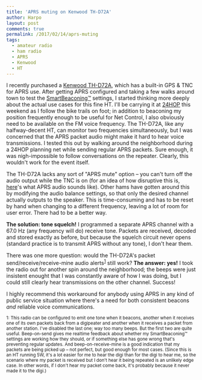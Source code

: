 ```yaml
---
title: 'APRS muting on Kenwood TH-D72A'
author: Harpo
layout: post
comments: true
permalink: /2017/02/14/aprs-muting
tags:
  - amateur radio
  - ham radio
  - APRS
  - Kenwood
  - HT
---
```


I recently purchased a [Kenwood TH-D72A](http://www.kenwood.com/usa/com/amateur/th-d72a/), which has a built-in GPS & TNC for APRS use.  After getting APRS configured and taking a few walks around town to test the [SmartBeaconing™](http://www.hamhud.net/hh2/smartbeacon.html) settings, I started thinking more deeply about the actual use cases for this fine HT.  I'll be carrying it at [24HOP](http://rstclub.org/24hop.html) this weekend as I follow the bike trails on foot; in addition to beaconing my position frequently enough to be useful for Net Control, I also obviously need to be available on the FM voice frequency.  The TH-D72A, like any halfway-decent HT, can monitor two frequencies simultaneously, but I was concerned that the APRS packet audio might make it hard to hear voice transmissions.  I tested this out by walking around the neighborhood during a 24HOP planning net while sending regular APRS packets.  Sure enough, it was nigh-impossible to follow conversations on the repeater.  Clearly, this wouldn't work for the event itself.

The TH-D72A lacks any sort of "APRS mute" option – you can't turn off the audio output while the TNC is on (for an idea of how disruptive this is, [here](https://www.youtube.com/watch?v=32yuWezqjrI)'s what APRS audio sounds like).  Other hams have gotten around this by modifying the audio balance settings, so that only the desired channel actually outputs to the speaker.  This is time-consuming and has to be reset by hand when changing to a different frequency, leaving a lot of room for user error.  There had to be a better way.

**The solution: tone squelch!**  I programmed a separate APRS channel with a 67.0 Hz (any frequency will do) receive tone.  Packets are received, decoded and stored exactly as before, but because the squelch circuit never opens (standard practice is to transmit APRS without any tone), I don't hear them.

There was one more question: would the TH-D72A's packet send/receive/receive-mine audio alerts<sup>[1](#footnote1)</sup> still work?  **The answer: yes!**  I took the radio out for another spin around the neighborhood; the beeps were just insistent enought that I was constantly aware of how I was doing, but I could still clearly hear transmissions on the other channel.  Success!

I highly recommend this workaround for anybody using APRS in any kind of public service situation where there's a need for both consistent beacons *and* reliable voice communications.

<small><a name="footnote1">1</a>: This radio can be configured to emit one tone when it beacons, another when it receives one of its own packets back from a digipeater and another when it receives a packet from another station.  I've disabled the last one; way too many beeps.  But the first two are quite useful.  Beep-on-send gives me realtime feedback about whether my SmartBeaconing™ settings are working how they should, or if something else has gone wrong that's preventing regular updates.  And beep-on-receive-mine is a good indication that my packets are being picked up – not perfect, but good enough for most cases.  (Since this is an HT running 5W, it's a lot easier for me to hear the digi than for the digi to hear me, so the scenario where my packet is received but I don't hear it being repeated is an unlikely edge case.  In other words, if I don't hear my packet come back, it's probably because it never made it to the digi.)</small>
